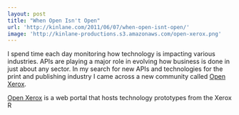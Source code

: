 ```yaml
---
layout: post
title: "When Open Isn't Open"
url: 'http://kinlane.com/2011/06/07/when-open-isnt-open/'
image: 'http://kinlane-productions.s3.amazonaws.com/open-xerox.png'
---
```


[<img class="c1" src="http://kinlane-productions.s3.amazonaws.com/open-xerox.png" alt="" align="right" />][1]I spend time each day monitoring how technology is impacting various industries. APIs are playing a major role in evolving how business is done in just about any sector. In my search for new APIs and technologies for the print and publishing industry I came across a new community called [Open Xerox][1].

[Open Xerox][2] is a web portal that hosts technology prototypes from the Xerox R

   [1]: https://open.xerox.com/ (Open Xerox)
   [2]: http://developer.mimeo.com/blog/blog_detail.php?ID=123 (Open Xerox)
